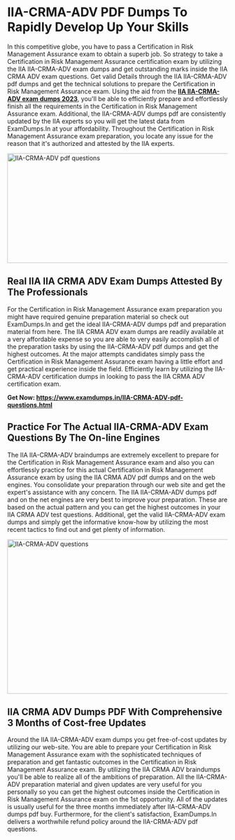 <h1><strong>IIA-CRMA-ADV PDF Dumps To Rapidly Develop Up Your Skills</strong></h1>
<p>In this competitive globe, you have to pass a Certification in Risk Management Assurance exam to obtain a superb job. So strategy to take a Certification in Risk Management Assurance certification exam by utilizing the IIA IIA-CRMA-ADV exam dumps and get outstanding marks inside the IIA CRMA ADV exam questions. Get valid Details through the IIA IIA-CRMA-ADV pdf dumps and get the technical solutions to prepare the Certification in Risk Management Assurance exam. Using the aid from the <strong><a href="https://www.examdumps.in/IIA-CRMA-ADV-pdf-questions.html">IIA IIA-CRMA-ADV exam dumps 2023</a></strong>, you'll be able to efficiently prepare and effortlessly finish all the requirements in the Certification in Risk Management Assurance exam. Additional, the IIA-CRMA-ADV dumps pdf are consistently updated by the IIA experts so you will get the latest data from ExamDumps.In at your affordability. Throughout the Certification in Risk Management Assurance exam preparation, you locate any issue for the reason that it's authorized and attested by the IIA experts.</p>
<p><img src="https://i.ibb.co/zxJwW90/Copy-of-Online-Classes-Twitter-header-post-Made-with-Poster-My-Wall-1.png" alt="IIA-CRMA-ADV pdf questions" width="750" height="250" /></p>
<h2><strong>Real IIA IIA CRMA ADV Exam Dumps Attested By The Professionals</strong></h2>
<p>For the Certification in Risk Management Assurance exam preparation you might have required genuine preparation material so check out ExamDumps.In and get the ideal IIA-CRMA-ADV dumps pdf and preparation material from here. The IIA CRMA ADV exam dumps are readily available at a very affordable expense so you are able to very easily accomplish all of the preparation tasks by using the IIA-CRMA-ADV pdf dumps and get the highest outcomes. At the major attempts candidates simply pass the Certification in Risk Management Assurance exam having a little effort and get practical experience inside the field. Efficiently learn by utilizing the IIA-CRMA-ADV certification dumps in looking to pass the IIA CRMA ADV certification exam.</p>
<p><strong>Get Now:&nbsp;<a href="https://www.examdumps.in/IIA-CRMA-ADV-pdf-questions.html">https://www.examdumps.in/IIA-CRMA-ADV-pdf-questions.html</a></strong></p>
<h2><strong>Practice For The Actual IIA-CRMA-ADV Exam Questions By The On-line Engines</strong></h2>
<p>The IIA IIA-CRMA-ADV braindumps are extremely excellent to prepare for the Certification in Risk Management Assurance exam and also you can effortlessly practice for this actual Certification in Risk Management Assurance exam by using the IIA CRMA ADV pdf dumps and on the web engines. You consolidate your preparation through our web site and get the expert's assistance with any concern. The IIA IIA-CRMA-ADV dumps pdf and on the net engines are very best to improve your preparation. These are based on the actual pattern and you can get the highest outcomes in your IIA CRMA ADV test questions. Additional, get the valid IIA-CRMA-ADV exam dumps and simply get the informative know-how by utilizing the most recent tactics to find out and get plenty of information.</p>
<p><a href="https://www.examdumps.in/IIA-CRMA-ADV-pdf-questions.html"><img src="https://i.ibb.co/QkNtdwY/Copy-of-Zoom-Online-Classes-Facebook-Share-Po-Made-with-Poster-My-Wall-1.jpg" alt="IIA-CRMA-ADV questions" width="670" height="352" /></a></p>
<h2><strong>IIA CRMA ADV Dumps PDF With Comprehensive 3 Months of Cost-free Updates</strong></h2>
<p>Around the IIA IIA-CRMA-ADV exam dumps you get free-of-cost updates by utilizing our web-site. You are able to prepare your Certification in Risk Management Assurance exam with the sophisticated techniques of preparation and get fantastic outcomes in the Certification in Risk Management Assurance exam. By utilizing the IIA CRMA ADV braindumps you'll be able to realize all of the ambitions of preparation. All the IIA-CRMA-ADV preparation material and given updates are very useful for you personally so you can get the highest outcomes inside the Certification in Risk Management Assurance exam on the 1st opportunity. All of the updates is usually useful for the three months immediately after IIA-CRMA-ADV dumps pdf buy. Furthermore, for the client's satisfaction, ExamDumps.In delivers a worthwhile refund policy around the IIA-CRMA-ADV pdf questions.</p>
